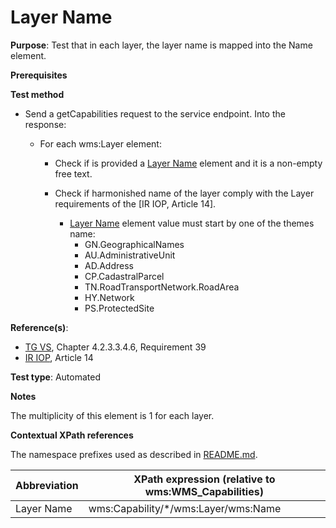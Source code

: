 # Layer Name

**Purpose**: Test that in each layer, the layer name is mapped into the Name element.

**Prerequisites**

**Test method**

* Send a getCapabilities request to the service endpoint. Into the response:

  * For each wms:Layer element:

    * Check if is provided a [Layer Name](#layerName) element and it is a non-empty free text.

    * Check if harmonished name of the layer comply with the Layer requirements of the [IR IOP, Article 14]. 
      * [Layer Name](#layerName) element value must start by one of the themes name:
        * GN.GeographicalNames
        * AU.AdministrativeUnit
        * AD.Address
        * CP.CadastralParcel
        * TN.RoadTransportNetwork.RoadArea
        * HY.Network
        * PS.ProtectedSite



**Reference(s)**:
* [TG VS](./README.md#ref_TG_VS), Chapter 4.2.3.3.4.6, Requirement 39
* [IR IOP](./README.md#ref_IR_IOP), Article 14

**Test type**: Automated

**Notes**

The multiplicity of this element is 1 for each layer.

**Contextual XPath references**

The namespace prefixes used as described in [README.md](./README.md#namespaces).

Abbreviation                                               |  XPath expression (relative to wms:WMS_Capabilities)
---------------------------------------------------------- | -------------------------------------------------------------------------
Layer Name <a name="layerName"></a> | wms:Capability/*/wms:Layer/wms:Name
